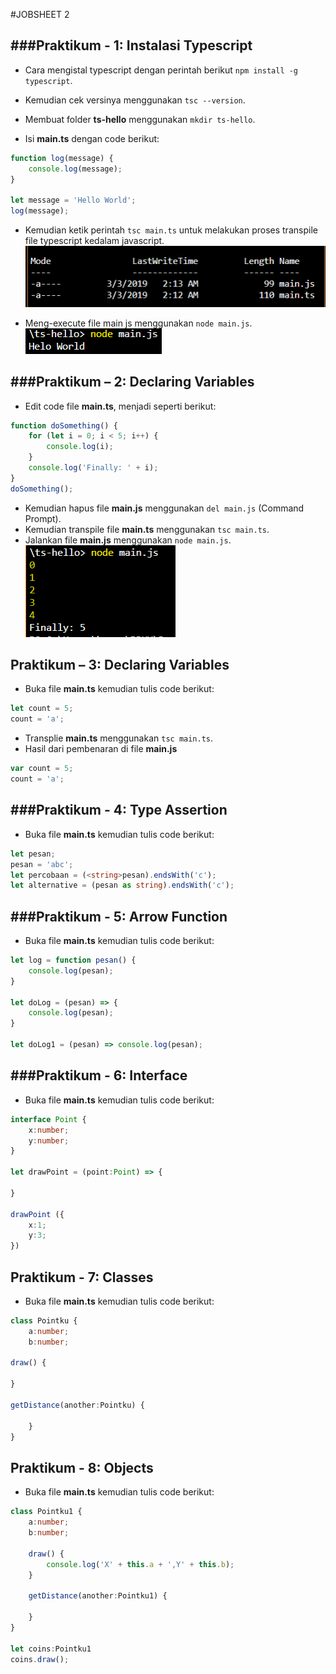 #JOBSHEET 2


###Praktikum -   1: Instalasi Typescript
---

* Cara mengistal typescript dengan perintah berikut ` npm install -g typescript `.
* Kemudian cek versinya menggunakan ` tsc --version `.

* Membuat folder **ts-hello** menggunakan ` mkdir ts-hello `.
* Isi **main.ts** dengan code berikut:

```typescript
function log(message) {
    console.log(message);
}

let message = 'Hello World';
log(message);
```

* Kemudian ketik perintah ` tsc main.ts ` untuk melakukan proses transpile file typescript kedalam javascript.
![](img/02/12.png)

* Meng-execute file main js menggunakan ` node main.js `.
![](img/02/14.png)

###Praktikum –   2: Declaring Variables
---

* Edit code file **main.ts**, menjadi seperti berikut:

```typescript
function doSomething() {
    for (let i = 0; i < 5; i++) {
        console.log(i);
    }
    console.log('Finally: ' + i);
}
doSomething();
```

* Kemudian hapus file **main.js** menggunakan ` del main.js ` (Command Prompt).
* Kemudian transpile file **main.ts**  menggunakan ` tsc main.ts `.
* Jalankan file **main.js** menggunakan ` node main.js `.
![](img/02/3_1.png)

Praktikum –   3: Declaring Variables
---

* Buka file **main.ts** kemudian tulis code berikut:

```typescript
let count = 5;
count = 'a';
```

* Transplie **main.ts** menggunakan ` tsc main.ts `.
* Hasil dari pembenaran di file **main.js**

```javascript
var count = 5;
count = 'a';
```

###Praktikum -   4: Type Assertion
---

* Buka file **main.ts** kemudian tulis code berikut:

```typescript
let pesan;
pesan = 'abc';
let percobaan = (<string>pesan).endsWith('c');
let alternative = (pesan as string).endsWith('c');
```

###Praktikum -   5: Arrow Function
---

* Buka file **main.ts** kemudian tulis code berikut:

```typescript
let log = function pesan() {
    console.log(pesan);
}

let doLog = (pesan) => {
    console.log(pesan);
}

let doLog1 = (pesan) => console.log(pesan);
```

###Praktikum -   6: Interface
---

* Buka file **main.ts** kemudian tulis code berikut:

```typescript
interface Point {
    x:number;
    y:number;
}

let drawPoint = (point:Point) => {

}

drawPoint ({
    x:1;
    y:3;
})
```

Praktikum -   7: Classes
---

* Buka file **main.ts** kemudian tulis code berikut:

```typescript
class Pointku {
    a:number;
    b:number;

draw() {

}

getDistance(another:Pointku) {

    }
}
```

Praktikum -   8: Objects
---

* Buka file **main.ts** kemudian tulis code berikut:

```typescript
class Pointku1 {
    a:number;
    b:number;

    draw() {
        console.log('X' + this.a + ',Y' + this.b);
    }

    getDistance(another:Pointku1) {

    }
}

let coins:Pointku1
coins.draw();
```